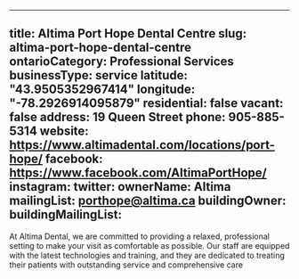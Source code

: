
---
title: Altima Port Hope Dental Centre
slug: altima-port-hope-dental-centre
ontarioCategory: Professional Services
businessType: service
latitude: "43.9505352967414"
longitude: "-78.2926914095879"
residential: false
vacant: false
address: 19 Queen Street
phone: 905-885-5314
website: https://www.altimadental.com/locations/port-hope/
facebook: https://www.facebook.com/AltimaPortHope/
instagram: 
twitter: 
ownerName: Altima
mailingList: porthope@altima.ca 
buildingOwner: 
buildingMailingList: 
---
At Altima Dental, we are committed to providing a relaxed, professional setting to make your visit as comfortable as possible. Our staff are equipped with the latest technologies and training, and they are dedicated to treating their patients with outstanding service and comprehensive care
